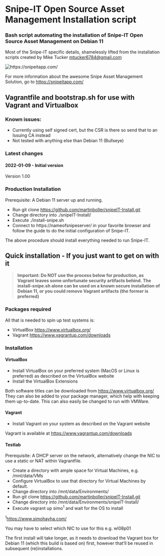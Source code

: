 # Snipe-IT Open Source Asset Management Installation script

### Bash script automating the installation of Snipe-IT Open Source Asset Management on Debian 11
Most of the Snipe-IT specific details, shamelessly lifted from the installation scripts created by Mike Tucker mtucker6784@gmail.com

<img src="./images/snipe-it-logo-xs.png" alt="https://snipeitapp.com/"/>


For more information about the awesome Snipe Asset Management Solution, go to https://snipeitapp.com/


## Vagrantfile and bootstrap.sh for use with Vagrant and Virtualbox

### Known issues:
  - Currently using self signed cert, but the CSR is there so send that to an Issuing CA instead
  - Not tested with anything else than Debian 11 (Bullseye)

### Latest changes 
#### 2022-01-09 - Initial version
  Version 1.00

### Production Installation
Prerequisite: A Debian 11 server up and running.
- Run git clone https://github.com/martinboller/snipeIT-Install.git
- Change directory into ./snipeIT-Install/
- Execute ./install-snipe.sh
- Connect to https://nameofsnipeserver/ in your favorite browser and follow the guide to do the initial configuration of Snipe-IT.

The above procedure should install everything needed to run Snipe-IT.


## Quick installation - If you just want to get on with it

>**Important: Do NOT use the process below for production, as Vagrant leaves some unfortunate security artifacts behind. The install-snipe.sh alone can be used on a known secure installation of Debian 11, or you could remove Vagrant artifacts (the former is preferred)**

### Packages required
All that is needed to spin up test systems is:
 - VirtualBox https://www.virtualbox.org/
 - Vagrant https://www.vagrantup.com/downloads
 
### Installation
#### VirtualBox
 - Install VirtualBox on your preferred system (MacOS or Linux is preferred) as described on the VirtualBox website
 - Install the VirtualBox Extensions

Both software titles can be downloaded from https://www.virtualbox.org/
They can also be added to your package manager, which help with keeping them up-to-date. This can also easily be changed to run with VMWare.
 
#### Vagrant
 - Install Vagrant on your system as described on the Vagrant website

Vagrant is available at https://www.vagrantup.com/downloads
 
#### Testlab
Prerequisite: A DHCP server on the network, alternatively change the NIC to use a static or NAT within Vagrantfile.
 - Create a directory with ample space for Virtual Machines, e.g. /mnt/data/VMs
 - Configure VirtualBox to use that directory for Virtual Machines by default.
 - Change directory into /mnt/data/Environments/
 - Run git clone https://github.com/martinboller/snipeIT-Install.git
 - Change directory into /mnt/data/Environments/snipeIT-Install/
 - Execute vagrant up simo<sup>1</sup> and wait for the OS to install

<sup>1</sup>https://www.simohayha.com/

You may have to select which NIC to use for this e.g. wl08p01
 
The first install will take longer, as it needs to download the Vagrant box for Debian 11 (which this build is based on) first, however that’ll be reused in subsequent (re)installations.